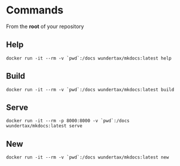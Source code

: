 
# Commands

From the **root** of your repository

## Help

``` console
docker run -it --rm -v `pwd`:/docs wundertax/mkdocs:latest help
```

## Build

``` console
docker run -it --rm -v `pwd`:/docs wundertax/mkdocs:latest build
```
## Serve

``` console
docker run -it --rm -p 8000:8000 -v `pwd`:/docs wundertax/mkdocs:latest serve
```

## New

```console
docker run -it --rm -v `pwd`:/docs wundertax/mkdocs:latest new
```

